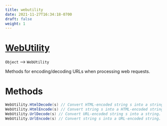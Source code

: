 ```yaml
---
title: webutility
date: 2021-11-27T16:34:18-0700
draft: false
weight: 1
---
```


# [WebUtility](https://docs.microsoft.com/en-us/dotnet/api/system.net.webutility?view=net-6.0)
`Object` –> `WebUtility`  

Methods for encoding/decoding URLs when processing web requests.

# Methods
```cs
WebUtility.HtmlDecode(s) // Convert HTML-encoded string s into a string.
WebUtility.HtmlEncode(s) // Convert string s into a HTML-encoded string.
WebUtility.UrlDecode(s) // Convert URL-encoded string s into a string.
WebUtility.UrlEncode(s) // Convert string s into a URL-encoded string.
```
